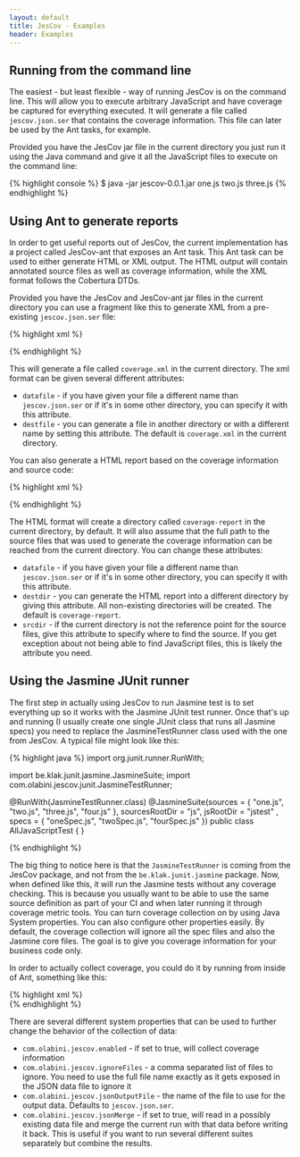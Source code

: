 ```yaml
---
layout: default
title: JesCov - Examples
header: Examples
---
```


## Running from the command line

The easiest - but least flexible - way of running JesCov is on the command line. This will allow you to execute arbitrary JavaScript and have coverage be captured for everything executed. It will generate a file called `jescov.json.ser` that contains the coverage information. This file can later be used by the Ant tasks, for example.

Provided you have the JesCov jar file in the current directory you just run it using the Java command and give it all the JavaScript files to execute on the command line:

{% highlight console %}
$ java -jar jescov-0.0.1.jar one.js two.js three.js
{% endhighlight %}

## Using Ant to generate reports

In order to get useful reports out of JesCov, the current implementation has a project called JesCov-ant that exposes an Ant task. This Ant task can be used to either generate HTML or XML output. The HTML output will contain annotated source files as well as coverage information, while the XML format follows the Cobertura DTDs.

Provided you have the JesCov and JesCov-ant jar files in the current directory you can use a fragment like this to generate XML from a pre-existing `jescov.json.ser` file:

{% highlight xml %}
<project basedir="." default="coverage" name="example">
  <path id="jescov.classes">
    <pathelement path="jescov-0.0.1.jar" />
    <pathelement path="jescov-ant-0.0.1.jar" />
  </path>

  <taskdef classpathref="jescov.classes" resource="com/olabini/jescov/ant/tasks.properties"/>

  <target name="coverage">
    <jescov-report format="xml"/>
  </target>
</project>
{% endhighlight %}

This will generate a file called `coverage.xml` in the current directory. The xml format can be given several different attributes:

- `datafile`  -  if you have given your file a different name than `jescov.json.ser` or if it's in some other directory, you can specify it with this attribute.
- `destfile`  -  you can generate a file in another directory or with a different name by setting this attribute. The default is `coverage.xml` in the current directory.

You can also generate a HTML report based on the coverage information and source code:

{% highlight xml %}
<project basedir="." default="coverage" name="example">
  <path id="jescov.classes">
    <pathelement path="jescov-0.0.1.jar" />
    <pathelement path="jescov-ant-0.0.1.jar" />
  </path>

  <taskdef classpathref="jescov.classes" resource="com/olabini/jescov/ant/tasks.properties"/>

  <target name="coverage">
    <jescov-report format="html"/>
  </target>
</project>
{% endhighlight %}

The HTML format will create a directory called `coverage-report` in the current directory, by default. It will also assume that the full path to the source files that was used to generate the coverage information can be reached from the current directory. You can change these attributes:

- `datafile`  -  if you have given your file a different name than `jescov.json.ser` or if it's in some other directory, you can specify it with this attribute.
- `destdir`  -  you can generate the HTML report into a different directory by giving this attribute. All non-existing directories will be created. The default is `coverage-report`.
- `srcdir`  -  if the current directory is not the reference point for the source files, give this attribute to specify where to find the source. If you get exception about not being able to find JavaScript files, this is likely the attribute you need.

## Using the Jasmine JUnit runner

The first step in actually using JesCov to run Jasmine test is to set everything up so it works with the Jasmine JUnit test runner. Once that's up and running (I usually create one single JUnit class that runs all Jasmine specs) you need to replace the JasmineTestRunner class used with the one from JesCov. A typical file might look like this:

{% highlight java %}
import org.junit.runner.RunWith;

import be.klak.junit.jasmine.JasmineSuite;
import com.olabini.jescov.junit.JasmineTestRunner;

@RunWith(JasmineTestRunner.class)
@JasmineSuite(sources = {
                          "one.js",
                          "two.js",
                          "three.js",
                          "four.js"
                        }, 
               sourcesRootDir = "js", 
               jsRootDir = "jstest" , 
               specs = {
                         "oneSpec.js", 
                         "twoSpec.js", 
                         "fourSpec.js"
                       })
public class AllJavaScriptTest {
}

{% endhighlight %}

The big thing to notice here is that the `JasmineTestRunner` is coming from the JesCov package, and not from the `be.klak.junit.jasmine` package. Now, when defined like this, it will run the Jasmine tests without any coverage checking. This is because you usually want to be able to use the same source definition as part of your CI and when later running it through coverage metric tools. You can turn coverage collection on by using Java System properties. You can also configure other properties easily. By default, the coverage collection will ignore all the spec files and also the Jasmine core files. The goal is to give you coverage information for your business code only.

In order to actually collect coverage, you could do it by running from inside of Ant, something like this:

{% highlight xml %}
<junit>
  <sysproperty key="com.olabini.jescov.enabled" value="true" />
  <batchtest>
    <fileset dir="src/test">
      <include name="com/example/AllJavaScriptTest.java"/>
    </fileset>
  </batchtest>        
</junit>
{% endhighlight %}

There are several different system properties that can be used to further change the behavior of the collection of data:

- `com.olabini.jescov.enabled`  -  if set to true, will collect coverage information
- `com.olabini.jescov.ignoreFiles`  -  a comma separated list of files to ignore. You need to use the full file name exactly as it gets exposed in the JSON data file to ignore it
- `com.olabini.jescov.jsonOutputFile`  -  the name of the file to use for the output data. Defaults to `jescov.json.ser`.
- `com.olabini.jescov.jsonMerge`  -  if set to true, will read in a possibly existing data file and merge the current run with that data before writing it back. This is useful if you want to run several different suites separately but combine the results.

